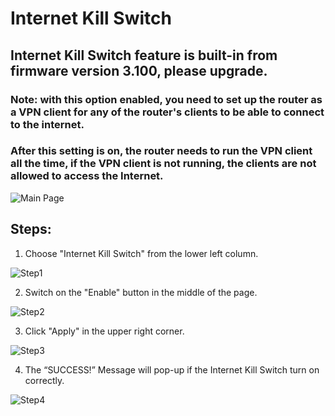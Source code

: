 # Internet Kill Switch

## Internet Kill Switch feature is built-in from firmware version 3.100, please upgrade.

### Note: with this option enabled, you need to set up the router as a VPN client for any of the router's clients to be able to connect to the internet.
### After this setting is on, the router needs to run the VPN client all the time, if the VPN client is not running, the clients are not allowed to access the Internet.



![Main Page](https://static.gl-inet.com/docs/en/3/app/internet_kill_switch/Internet%20kill%20switch.png)

## Steps:


1. Choose "Internet Kill Switch" from the lower left column.



![Step1](https://static.gl-inet.com/docs/en/3/app/internet_kill_switch/IKS1.png)



2. Switch on the "Enable" button in the middle of the page.

![Step2](https://static.gl-inet.com/docs/en/3/app/internet_kill_switch/IKS2.png)



3. Click "Apply" in the upper right corner.

![Step3](https://static.gl-inet.com/docs/en/3/app/internet_kill_switch/IKS3.png)



4. The “SUCCESS!” Message will pop-up if the Internet Kill Switch turn on correctly.  

![Step4](https://static.gl-inet.com/docs/en/3/app/internet_kill_switch/IKS4.png)